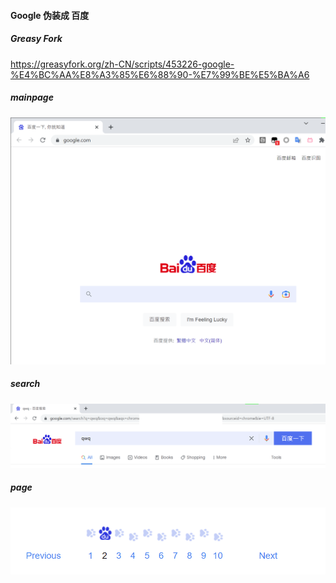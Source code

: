 #### Google 伪装成 百度

##### Greasy Fork

https://greasyfork.org/zh-CN/scripts/453226-google-%E4%BC%AA%E8%A3%85%E6%88%90-%E7%99%BE%E5%BA%A6

##### mainpage

![mainpage](./show1.png)

##### search

![search](./show2.png)

##### page

![page](./show3.png)
